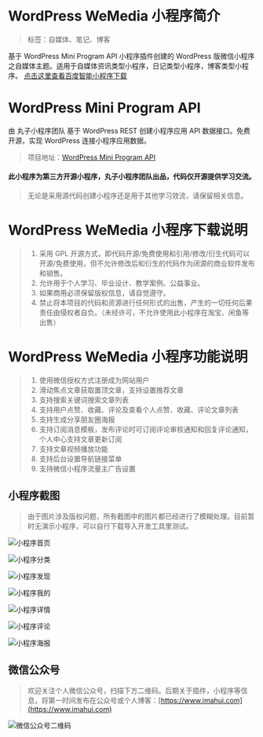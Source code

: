 # WordPress WeMedia 小程序简介

> 标签：自媒体、笔记、博客

基于 WordPress Mini Program API 小程序插件创建的 WordPress 版微信小程序之自媒体主题。适用于自媒体资讯类型小程序，日记类型小程序，博客类型小程序。 [点击这里查看百度智能小程序下载](https://www.wpstorm.cn/miniprogram-theme/201.html)

# WordPress Mini Program API

由 丸子小程序团队 基于 WordPress REST 创建小程序应用 API 数据接口。免费开源，实现 WordPress 连接小程序应用数据。

> 项目地址：[WordPress Mini Program API](https://github.com/dchijack/wp-mini-program) 

#### 此小程序为第三方开源小程序，丸子小程序团队出品，代码仅开源提供学习交流。

> 无论是采用源代码创建小程序还是用于其他学习效流，请保留相关信息。

# WordPress WeMedia 小程序下载说明

> 1. 采用 GPL 开源方式，即代码开源/免费使用和引用/修改/衍生代码可以开源/免费使用，但不允许修改后和衍生的代码作为闭源的商业软件发布和销售。
> 2. 允许用于个人学习、毕业设计、教学案例、公益事业。
> 3. 如果商用必须保留版权信息，请自觉遵守。
> 4. 禁止将本项目的代码和资源进行任何形式的出售，产生的一切任何后果责任由侵权者自负。（未经许可，不允许使用此小程序在淘宝、闲鱼等出售）

# WordPress WeMedia 小程序功能说明

> 1. 使用微信授权方式注册成为网站用户
> 2. 滑动焦点文章获取置顶文章，支持设置推荐文章
> 3. 支持搜索关键词搜索文章列表
> 4. 支持用户点赞、收藏、评论及查看个人点赞、收藏、评论文章列表
> 5. 支持生成分享朋友圈海报
> 6. 支持订阅消息模板，发布评论时可订阅评论审核通知和回复评论通知，个人中心支持文章更新订阅
> 7. 支持文章视频播放功能
> 8. 支持后台设置导航链接菜单
> 9. 支持微信小程序流量主广告设置

## 小程序截图

> 由于图片涉及版权问题，所有截图中的图片都已经进行了模糊处理。目前暂时无演示小程序，可以自行下载导入开发工具里测试。

![小程序首页](https://github.com/dchijack/WordPress-WeMedia-Mini-Program/blob/master/screenshot/20200507113238.jpg)

![小程序分类](https://github.com/dchijack/WordPress-WeMedia-Mini-Program/blob/master/screenshot/20200507113238.jpg)

![小程序发现](https://github.com/dchijack/WordPress-WeMedia-Mini-Program/blob/master/screenshot/20200507113248.jpg)

![小程序我的](https://github.com/dchijack/WordPress-WeMedia-Mini-Program/blob/master/screenshot/20200507113251.jpg)

![小程序详情](https://github.com/dchijack/WordPress-WeMedia-Mini-Program/blob/master/screenshot/20200507113255.jpg)

![小程序评论](https://github.com/dchijack/WordPress-WeMedia-Mini-Program/blob/master/screenshot/20200507113259.jpg)

![小程序海报](https://github.com/dchijack/WordPress-WeMedia-Mini-Program/blob/master/screenshot/20200507113304.jpg)

## 微信公众号

> 欢迎关注个人微信公众号，扫描下方二维码。后期关于插件，小程序等信息，将第一时间发布在公众号或个人博客：[https://www.imahui.com](https://www.imahui.com)

![微信公众号二维码](hhttps://github.com/dchijack/WordPress-WeMedia-Mini-Program/blob/master/screenshot/mp-qrcode.jpg)
